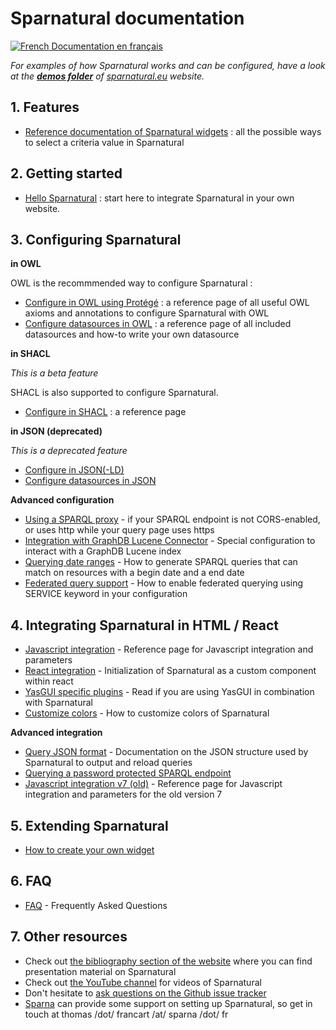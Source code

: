 
# Sparnatural documentation

[![French](https://github.com/madebybowtie/FlagKit/raw/master/Assets/PNG/FR.png) Documentation en français](/fr)

_For examples of how Sparnatural works and can be configured, have a look at the [**demos folder**](https://github.com/sparna-git/sparnatural.eu/tree/main/demos) of [sparnatural.eu](http://sparnatural.eu) website._


## 1. Features

- [Reference documentation of Sparnatural widgets](widgets.md) : all the possible ways to select a criteria value in Sparnatural


## 2. Getting started

- [Hello Sparnatural](hello-sparnatural/Hello-Sparnatural.md) : start here to integrate Sparnatural in your own website.


## 3. Configuring Sparnatural

**in OWL**

OWL is the recommmended way to configure Sparnatural :

- [Configure in OWL using Protégé](OWL-based-configuration.md) : a reference page of all useful OWL axioms and annotations to configure Sparnatural with OWL
- [Configure datasources in OWL](OWL-based-configuration-datasources.md) : a reference page of all included datasources and how-to write your own datasource

**in SHACL**

_This is a beta feature_

SHACL is also supported to configure Sparnatural.

- [Configure in SHACL](SHACL-based-configuration.md) : a reference page 

**in JSON (deprecated)**

_This is a deprecated feature_

- [Configure in JSON(-LD)](JSON-based-configuration.md)
- [Configure datasources in JSON](JSON-based-configuration-datasources.md)

**Advanced configuration**

- [Using a SPARQL proxy](SPARQL-proxy.md) - if your SPARQL endpoint is not CORS-enabled, or uses http while your query page uses https
- [Integration with GraphDB Lucene Connector](Integration-with-GraphDB-Lucene-Connector.md) - Special configuration to interact with a GraphDB Lucene index 
- [Querying date ranges](Querying-date-ranges.md) - How to generate SPARQL queries that can match on resources with a begin date and a end date 
- [Federated query support](Federated-querying.md) - How to enable federated querying using SERVICE keyword in your configuration

## 4. Integrating Sparnatural in HTML / React

- [Javascript integration](Javascript-integration.md) - Reference page for Javascript integration and parameters
- [React integration](react-integration.md) - Initialization of Sparnatural as a custom component within react
- [YasGUI specific plugins](YasGUI-plugins.md) - Read if you are using YasGUI in combination with Sparnatural
- [Customize colors](Customize-colors.md) - How to customize colors of Sparnatural

**Advanced integration**

- [Query JSON format](Query-JSON-format.md) - Documentation on the JSON structure used by Sparnatural to output and reload queries
- [Querying a password protected SPARQL endpoint](Querying-a-password-protected-SPARQL-endpoint.md)
- [Javascript integration v7 (old)](Javascript-integration-v7.md) - Reference page for Javascript integration and parameters for the old version 7



## 5. Extending Sparnatural

- [How to create your own widget](diy-widget.md)

## 6. FAQ

- [FAQ](FAQ.md) - Frequently Asked Questions

## 7. Other resources

- Check out [the bibliography section of the website](https://sparnatural.eu#bibliography) where you can find presentation material on Sparnatural
- Check out [the YouTube channel](https://www.youtube.com/playlist?list=PL3kB_eBB1Pc3FBOtevNtRkSw4YmWar4q5) for videos of Sparnatural
- Don't hesitate to [ask questions on the Github issue tracker](https://github.com/sparna-git/Sparnatural/issues)
- [Sparna](http://sparna.fr) can provide some support on setting up Sparnatural, so get in touch at thomas /dot/ francart /at/ sparna /dot/ fr 
